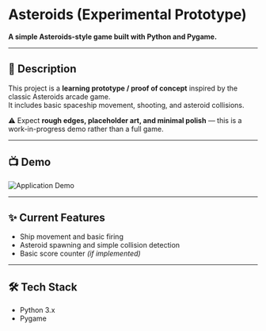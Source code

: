 # Asteroids (Experimental Prototype)

**A simple Asteroids-style game built with Python and Pygame.**

---

## 📌 Description

This project is a **learning prototype / proof of concept** inspired by the classic Asteroids arcade game.  
It includes basic spaceship movement, shooting, and asteroid collisions.  

⚠️ Expect **rough edges, placeholder art, and minimal polish** — this is a work-in-progress demo rather than a full game.

---

## 📺 Demo
![Application Demo](![Image](https://github.com/user-attachments/assets/2fe8cad1-6213-4b1e-ad16-c4308d500b21))


---

## ✨ Current Features

- Ship movement and basic firing  
- Asteroid spawning and simple collision detection  
- Basic score counter *(if implemented)*  

---

## 🛠️ Tech Stack

- Python 3.x  
- Pygame  
